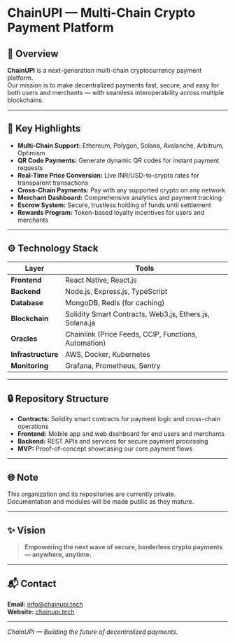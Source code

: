# ChainUPI — Multi-Chain Crypto Payment Platform

## 📌 Overview

**ChainUPI** is a next-generation multi-chain cryptocurrency payment platform.  
Our mission is to make decentralized payments fast, secure, and easy for both users and merchants — with seamless interoperability across multiple blockchains.

---

## 🚀 **Key Highlights**

- **Multi-Chain Support:** Ethereum, Polygon, Solana, Avalanche, Arbitrum, Optimism
- **QR Code Payments:** Generate dynamic QR codes for instant payment requests
- **Real-Time Price Conversion:** Live INR/USD-to-crypto rates for transparent transactions
- **Cross-Chain Payments:** Pay with any supported crypto on any network
- **Merchant Dashboard:** Comprehensive analytics and payment tracking
- **Escrow System:** Secure, trustless holding of funds until settlement
- **Rewards Program:** Token-based loyalty incentives for users and merchants

---

## ⚙️ **Technology Stack**

| Layer | Tools |
|-------|-------|
| **Frontend** | React Native, React.js |
| **Backend** | Node.js, Express.js, TypeScript |
| **Database** | MongoDB, Redis (for caching) |
| **Blockchain** | Solidity Smart Contracts, Web3.js, Ethers.js, Solana.ja |
| **Oracles** | Chainlink (Price Feeds, CCIP, Functions, Automation) |
| **Infrastructure** | AWS, Docker, Kubernetes |
| **Monitoring** | Grafana, Prometheus, Sentry |

---

## 🔒 **Repository Structure**

- **Contracts:** Solidity smart contracts for payment logic and cross-chain operations
- **Frontend:** Mobile app and web dashboard for end users and merchants
- **Backend:** REST APIs and services for secure payment processing
- **MVP:** Proof-of-concept showcasing our core payment flows

---

## 🌐 **Note**

This organization and its repositories are currently private.  
Documentation and modules will be made public as they mature.

---

## ✨ **Vision**

> **Empowering the next wave of secure, borderless crypto payments — anywhere, anytime.**

---

## 📬 **Contact**

**Email:** [info@chainupi.tech](mailto:info@chainupi.tech)  
**Website:** [chainupi.tech](https://chainupi.tech)

---

*ChainUPI — Building the future of decentralized payments.*

